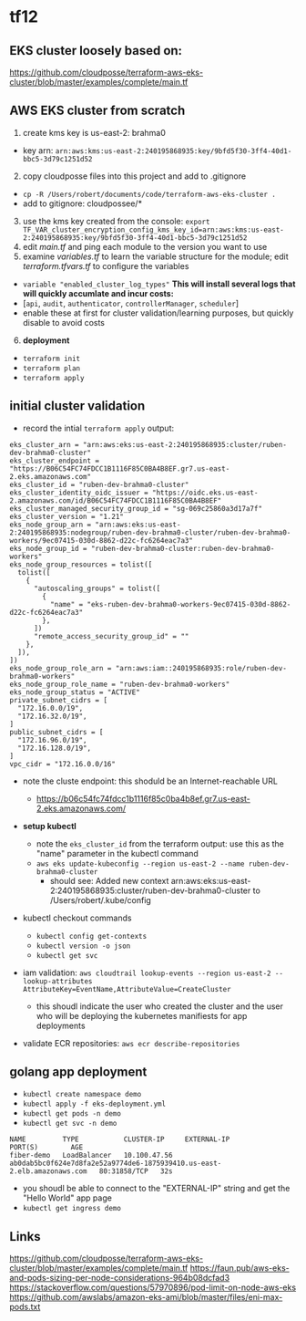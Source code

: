 # tf12
## EKS cluster loosely based on:
https://github.com/cloudposse/terraform-aws-eks-cluster/blob/master/examples/complete/main.tf

## AWS EKS cluster from scratch
1. create kms key is us-east-2: brahma0
  + key arn: `arn:aws:kms:us-east-2:240195868935:key/9bfd5f30-3ff4-40d1-bbc5-3d79c1251d52`
2. copy cloudposse files into this project and add to .gitignore
  + `cp -R /Users/robert/documents/code/terraform-aws-eks-cluster .`
  + add to gitignore:  cloudpossee/*
3. use the kms key created from the console: `export TF_VAR_cluster_encryption_config_kms_key_id=arn:aws:kms:us-east-2:240195868935:key/9bfd5f30-3ff4-40d1-bbc5-3d79c1251d52`
4. edit *main.tf* and ping each module to the version you want to use
5. examine *variables.tf*  to learn the variable structure for the module; edit  *terraform.tfvars.tf* to configure the variables
  + `variable "enabled_cluster_log_types"` **This will install several logs that will quickly accumlate and incur costs:**
  + [`api`, `audit`, `authenticator`, `controllerManager`, `scheduler`]
  + enable these at first for cluster validation/learning purposes, but quickly disable to avoid costs
6. **deployment**
  + `terraform init`
  + `terraform plan`
  + `terraform apply`

## initial cluster validation
- record the intial `terraform apply` output:

```
eks_cluster_arn = "arn:aws:eks:us-east-2:240195868935:cluster/ruben-dev-brahma0-cluster"
eks_cluster_endpoint = "https://B06C54FC74FDCC1B1116F85C0BA4B8EF.gr7.us-east-2.eks.amazonaws.com"
eks_cluster_id = "ruben-dev-brahma0-cluster"
eks_cluster_identity_oidc_issuer = "https://oidc.eks.us-east-2.amazonaws.com/id/B06C54FC74FDCC1B1116F85C0BA4B8EF"
eks_cluster_managed_security_group_id = "sg-069c25860a3d17a7f"
eks_cluster_version = "1.21"
eks_node_group_arn = "arn:aws:eks:us-east-2:240195868935:nodegroup/ruben-dev-brahma0-cluster/ruben-dev-brahma0-workers/9ec07415-030d-8862-d22c-fc6264eac7a3"
eks_node_group_id = "ruben-dev-brahma0-cluster:ruben-dev-brahma0-workers"
eks_node_group_resources = tolist([
  tolist([
    {
      "autoscaling_groups" = tolist([
        {
          "name" = "eks-ruben-dev-brahma0-workers-9ec07415-030d-8862-d22c-fc6264eac7a3"
        },
      ])
      "remote_access_security_group_id" = ""
    },
  ]),
])
eks_node_group_role_arn = "arn:aws:iam::240195868935:role/ruben-dev-brahma0-workers"
eks_node_group_role_name = "ruben-dev-brahma0-workers"
eks_node_group_status = "ACTIVE"
private_subnet_cidrs = [
  "172.16.0.0/19",
  "172.16.32.0/19",
]
public_subnet_cidrs = [
  "172.16.96.0/19",
  "172.16.128.0/19",
]
vpc_cidr = "172.16.0.0/16"
```
- note the cluste endpoint: this shoduld be an Internet-reachable URL
  + https://b06c54fc74fdcc1b1116f85c0ba4b8ef.gr7.us-east-2.eks.amazonaws.com/

- **setup kubectl**
  + note the `eks_cluster_id` from the terraform output: use this as the "name" parameter in the kubectl command
  + `aws eks update-kubeconfig --region us-east-2 --name ruben-dev-brahma0-cluster`
    - should see: Added new context arn:aws:eks:us-east-2:240195868935:cluster/ruben-dev-brahma0-cluster to /Users/robert/.kube/config

- kubectl checkout commands
  + `kubectl config get-contexts`
  + `kubectl version -o json`
  + `kubectl get svc`
- iam validation: `aws cloudtrail lookup-events --region us-east-2 --lookup-attributes AttributeKey=EventName,AttributeValue=CreateCluster`
  + this shoudl indicate the user who created the cluster and the user who will be deploying the kubernetes manifiests for app deployments 
- validate ECR repositories:  `aws ecr describe-repositories`


## golang app deployment
- `kubectl create namespace demo`
- `kubectl apply -f eks-deployment.yml`    
- `kubectl get pods -n demo`
- `kubectl get svc -n demo`
```
NAME         TYPE           CLUSTER-IP     EXTERNAL-IP                                                               PORT(S)        AGE
fiber-demo   LoadBalancer   10.100.47.56   ab0dab5bc0f624e7d8fa2e52a9774de6-1875939410.us-east-2.elb.amazonaws.com   80:31858/TCP   32s
```
- you shoudl be able to connect to the "EXTERNAL-IP" string and get the "Hello World" app page
- `kubectl get ingress demo`


## Links
https://github.com/cloudposse/terraform-aws-eks-cluster/blob/master/examples/complete/main.tf
https://faun.pub/aws-eks-and-pods-sizing-per-node-considerations-964b08dcfad3
https://stackoverflow.com/questions/57970896/pod-limit-on-node-aws-eks
https://github.com/awslabs/amazon-eks-ami/blob/master/files/eni-max-pods.txt